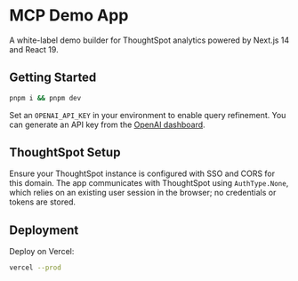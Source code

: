 # MCP Demo App

A white-label demo builder for ThoughtSpot analytics powered by Next.js 14 and React 19.

## Getting Started

```bash
pnpm i && pnpm dev
```

Set an `OPENAI_API_KEY` in your environment to enable query refinement.
You can generate an API key from the [OpenAI dashboard](https://platform.openai.com/).

## ThoughtSpot Setup

Ensure your ThoughtSpot instance is configured with SSO and CORS for this domain.
The app communicates with ThoughtSpot using `AuthType.None`, which relies on an existing
user session in the browser; no credentials or tokens are stored.

## Deployment

Deploy on Vercel:

```bash
vercel --prod
```
